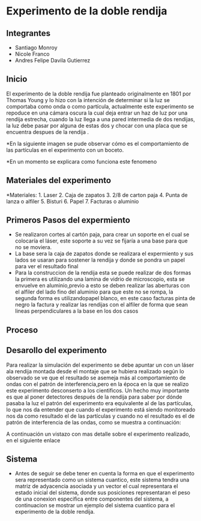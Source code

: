 # Experimento de la doble rendija

## Integrantes 

* Santiago Monroy
* Nicole Franco
* Andres Felipe Davila Gutierrez

## Inicio
<p>El experimento de la doble rendija fue planteado originalmente en 1801 por Thomas Young y lo hizo con la intención de determinar si la luz se comportaba como onda o como partícula, actualmente este experimento se repoduce en una cámara oscura la cual deja entrar un haz de luz por una rendija estrecha, cuando la luz llega a una pared intermedia de dos rendijas, la luz debe pasar por alguna de estas dos y chocar con una placa que se encuentra despues de la rendija .</p>

*En la siguiente imagen se pude observar cómo es el comportamiento de las partículas en el experimento con un boceto.

*En un momento se explicara como funciona este fenomeno 

## Materiales del experimento

*Materiales:
	1. Laser
	2. Caja de zapatos
	3. 2/8 de carton paja
	4. Punta de lanza o alfiler
	5. Bisturi
	6. Papel
	7. Facturas o aluminio
	


## Primeros Pasos del expermiento

* Se realizaron cortes al cartón paja, para crear un soporte en el cual se colocaría el láser, este soporte a su vez se fijaría a una base para que no se moviera.
* La base sera la caja de zapatos donde se realizara el expermiento y sus lados se usaran para sostener la rendija y donde se pondra un papel para ver el resultado final
* Para la construccion de la rendija esta se puede realizar de dos formas la primera es utilizando una lamina de vidrio de microscopio, esta se envuelve en aluminio,previo a esto se deben realizar las aberturas con el alfiler del lado fino del aluminio para que este no se rompa, la segunda forma es utilizandopapel blanco, en este caso facturas pinta de negro la factura y realizar las rendijas con el alfiler de forma que sean lineas perpendiculares a la base en los dos casos 


## Proceso

## Desarollo del experimento

<p> Para realizar la simulación del experimento se debe apuntar un con un láser ala rendija montada desde el montaje que se hubiera realizado según lo observado se ve que el resultado se asemeja más al comportamiento de ondas con el patrón de interferencia,pero en la época en la que se realizo este experimento desconserto a los cientificos. Un hecho muy importante es que al poner detectores después de la rendija para saber por dónde pasaba la luz el patrón del experimento era equivalente al de las partículas, lo que nos da entender que cuando el experimento está siendo monitoreado nos da como resultado el de las partículas y cuando no el resultado es el de patrón de interferencia de las ondas, como se muestra a continuación: </p>

<p> A continuación un vistazo con mas detalle sobre el experimento realizado, en el siguiente enlace </p>

## Sistema
* Antes de seguir se debe tener en cuenta la forma en que el experimento sera representado como un sistema cuantico, este sistema tendra una matriz de adyacencia asociada y un vector el cual representara el estado inicial del sistema, donde sus posiciones representaran el peso de una conexion especifica entre componentes del sistema, a continuacion se mostrar un ejemplo del sistema cuantico para el experimento de la doble rendija.



